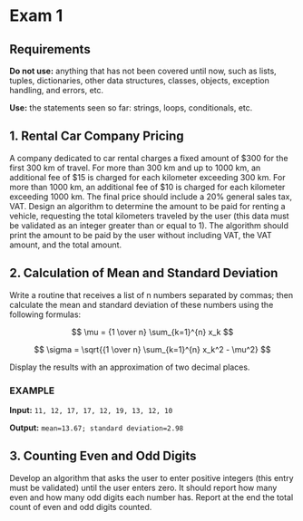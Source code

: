 # Exam 1

## Requirements

**Do not use:** anything that has not been covered until now, such as lists, tuples, dictionaries, other data structures, classes, objects, exception handling, and errors, etc.

**Use:** the statements seen so far: strings, loops, conditionals, etc.

## 1. Rental Car Company Pricing

A company dedicated to car rental charges a fixed amount of $300 for the first 300 km of travel. For more than 300 km and up to 1000 km, an additional fee of $15 is charged for each kilometer exceeding 300 km. For more than 1000 km, an additional fee of $10 is charged for each kilometer exceeding 1000 km. The final price should include a 20% general sales tax, VAT. Design an algorithm to determine the amount to be paid for renting a vehicle, requesting the total kilometers traveled by the user (this data must be validated as an integer greater than or equal to 1). The algorithm should print the amount to be paid by the user without including VAT, the VAT amount, and the total amount.

## 2. Calculation of Mean and Standard Deviation

Write a routine that receives a list of n numbers separated by commas; then calculate the mean and standard deviation of these numbers using the following formulas:

$$
\mu = {1 \over n} \sum_{k=1}^{n} x_k
$$

$$
\sigma = \sqrt{{1 \over n} \sum_{k=1}^{n} x_k^2 - \mu^2}
$$

Display the results with an approximation of two decimal places.

### EXAMPLE

**Input:** `11, 12, 17, 17, 12, 19, 13, 12, 10`

**Output:** `mean=13.67; standard deviation=2.98`

## 3. Counting Even and Odd Digits

Develop an algorithm that asks the user to enter positive integers (this entry must be validated) until the user enters zero. It should report how many even and how many odd digits each number has. Report at the end the total count of even and odd digits counted.
